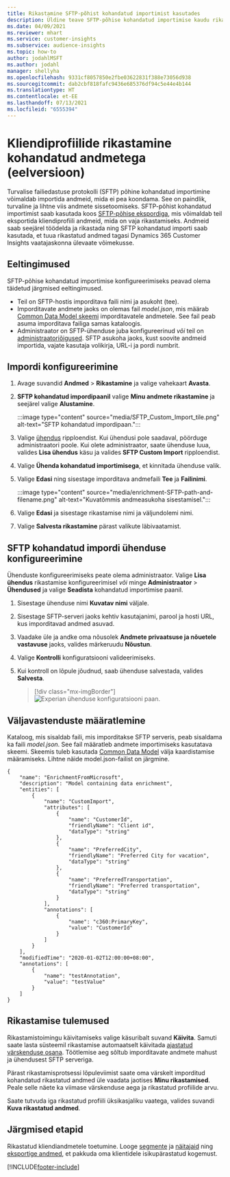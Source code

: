 ```yaml
---
title: Rikastamine SFTP-põhist kohandatud importimist kasutades
description: Üldine teave SFTP-põhise kohandatud importimise kaudu rikastamise kohta.
ms.date: 04/09/2021
ms.reviewer: mhart
ms.service: customer-insights
ms.subservice: audience-insights
ms.topic: how-to
author: jodahlMSFT
ms.author: jodahl
manager: shellyha
ms.openlocfilehash: 9331cf8057850e2fbe03622831f388e73056d938
ms.sourcegitcommit: dab2cbf818fafc9436e685376df94c5e44e4b144
ms.translationtype: HT
ms.contentlocale: et-EE
ms.lasthandoff: 07/13/2021
ms.locfileid: "6555394"
---
```

# <a name="enrich-customer-profiles-with-custom-data-preview"></a>Kliendiprofiilide rikastamine kohandatud andmetega (eelversioon)

Turvalise failiedastuse protokolli (SFTP) põhine kohandatud importimine võimaldab importida andmeid, mida ei pea koondama. See on paindlik, turvaline ja lihtne viis andmete sissetoomiseks. SFTP-põhist kohandatud importimist saab kasutada koos [SFTP-põhise ekspordiga](export-sftp.md), mis võimaldab teil eksportida kliendiprofiili andmeid, mida on vaja rikastamiseks. Andmeid saab seejärel töödelda ja rikastada ning SFTP kohandatud importi saab kasutada, et tuua rikastatud andmed tagasi Dynamics 365 Customer Insights vaatajaskonna ülevaate võimekusse.

## <a name="prerequisites"></a>Eeltingimused

SFTP-põhise kohandatud importimise konfigureerimiseks peavad olema täidetud järgmised eeltingimused.

- Teil on SFTP-hostis imporditava faili nimi ja asukoht (tee).
- Imporditavate andmete jaoks on olemas fail *model.json*, mis määrab [Common Data Model skeemi](/common-data-model/) imporditavatele andmetele. See fail peab asuma imporditava failiga samas kataloogis.
- Administraator on SFTP-ühenduse juba konfigureerinud *või* teil on [administraatoriõigused](permissions.md#administrator). SFTP asukoha jaoks, kust soovite andmeid importida, vajate kasutaja volikirja, URL-i ja pordi numbrit.


## <a name="configure-the-import"></a>Impordi konfigureerimine

1. Avage suvandid **Andmed** > **Rikastamine** ja valige vahekaart **Avasta**.

1. **SFTP kohandatud impordipaanil** valige **Minu andmete rikastamine** ja seejärel valige **Alustamine**.

   :::image type="content" source="media/SFTP_Custom_Import_tile.png" alt-text="SFTP kohandatud impordipaan.":::

1. Valige [ühendus](connections.md) ripploendist. Kui ühendusi pole saadaval, pöörduge administraatori poole. Kui olete administraator, saate ühenduse luua, valides **Lisa ühendus** käsu ja valides **SFTP Custom Import** ripploendist.

1. Valige **Ühenda kohandatud importimisega**, et kinnitada ühenduse valik.

1.  Valige **Edasi** ning sisestage imporditava andmefaili **Tee** ja **Failinimi**.

    :::image type="content" source="media/enrichment-SFTP-path-and-filename.png" alt-text="Kuvatõmmis andmeasukoha sisestamisel.":::

1. Valige **Edasi** ja sisestage rikastamise nimi ja väljundolemi nimi. 

1. Valige **Salvesta rikastamine** pärast valikute läbivaatamist.

## <a name="configure-the-connection-for-sftp-custom-import"></a>SFTP kohandatud impordi ühenduse konfigureerimine 

Ühenduste konfigureerimiseks peate olema administraator. Valige **Lisa ühendus** rikastamise konfigureerimisel *või* minge **Administraator** > **Ühendused** ja valige **Seadista** kohandatud importimise paanil.

1. Sisestage ühenduse nimi **Kuvatav nimi** väljale.

1. Sisestage SFTP-serveri jaoks kehtiv kasutajanimi, parool ja hosti URL, kus imporditavad andmed asuvad.

1. Vaadake üle ja andke oma nõusolek **Andmete privaatsuse ja nõuetele vastavuse** jaoks, valides märkeruudu **Nõustun**.

1. Valige **Kontrolli** konfiguratsiooni valideerimiseks.

1. Kui kontroll on lõpule jõudnud, saab ühenduse salvestada, valides **Salvesta**.

   > [!div class="mx-imgBorder"]
   > ![Experian ühenduse konfiguratsiooni paan.](media/enrichment-SFTP-connection.png "Experian ühenduse konfiguratsiooni paan")


## <a name="defining-field-mappings"></a>Väljavastenduste määratlemine 

Kataloog, mis sisaldab faili, mis imporditakse SFTP serveris, peab sisaldama ka faili *model.json*. See fail määratleb andmete importimiseks kasutatava skeemi. Skeemis tuleb kasutada [Common Data Model](/common-data-model/) välja kaardistamise määramiseks. Lihtne näide model.json-failist on järgmine.

```
{
    "name": "EnrichmentFromMicrosoft",
    "description": "Model containing data enrichment",
    "entities": [
        {
            "name": "CustomImport",
            "attributes": [
                {
                    "name": "CustomerId",
                    "friendlyName": "Client id",
                    "dataType": "string"
                },
                {
                    "name": "PreferredCity",
                    "friendlyName": "Preferred City for vacation",
                    "dataType": "string"
                },
                {
                    "name": "PreferredTransportation",
                    "friendlyName": "Preferred transportation",
                    "dataType": "string"
                }
            ],
            "annotations": [
                {
                    "name": "c360:PrimaryKey",
                    "value": "CustomerId"
                }
            ]
        }
    ],
    "modifiedTime": "2020-01-02T12:00:00+08:00",
    "annotations": [
        {
            "name": "testAnnotation",
            "value": "testValue"
        }
    ]
}
```

## <a name="enrichment-results"></a>Rikastamise tulemused

Rikastamistoimingu käivitamiseks valige käsuribalt suvand **Käivita**. Samuti saate lasta süsteemil rikastamise automaatselt käivitada [ajastatud värskenduse osana](system.md#schedule-tab). Töötlemise aeg sõltub imporditavate andmete mahust ja ühendusest SFTP serveriga.

Pärast rikastamisprotsessi lõpuleviimist saate oma värskelt imporditud kohandatud rikastatud andmed üle vaadata jaotises **Minu rikastamised**. Peale selle näete ka viimase värskenduse aega ja rikastatud profiilide arvu.

Saate tutvuda iga rikastatud profiili üksikasjaliku vaatega, valides suvandi **Kuva rikastatud andmed**.

## <a name="next-steps"></a>Järgmised etapid

Rikastatud kliendiandmetele toetumine. Looge [segmente](segments.md) ja [näitajaid](measures.md) ning [eksportige andmed](export-destinations.md), et pakkuda oma klientidele isikupärastatud kogemust.

[!INCLUDE[footer-include](../includes/footer-banner.md)]
